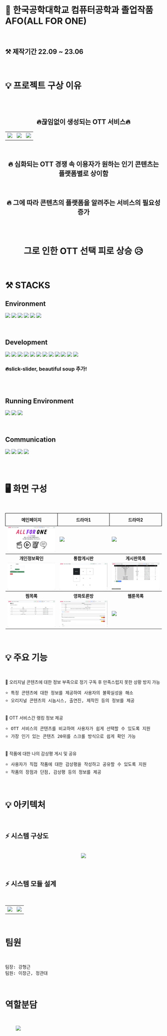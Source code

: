 # 🔆 한국공학대학교 컴퓨터공학과 졸업작품 AFO(ALL FOR ONE)

<br>

<h2><b> ⚒️ 제작기간 22.09 ~ 23.06 </b></h2>

<br>
<div>
    <h1><b>💡 프로젝트 구상 이유</b></h1>
</div>

<br>
<br>

<div align="center">
    <h2><b>🔥끊임없이 생성되는 OTT 서비스🔥</b></h2>
</div>



<table align="center">
    <tr>
        <th><img src="./실행사진/OTT파편화1.jpg"></th>
        <th><img src="./실행사진/OTT파편화2.jpg"></th>
        <th><img src="./실행사진/OTT파편화3.jpg"></th>
    </tr>
</table>
<br>
<div align="center">
    <h2><b> 🔥 심화되는 OTT 경쟁 속 이용자가 원하는 인기 콘텐츠는 플랫폼별로 상이함 </h2></b>
<br>
    <h2><b> 🔥 그에 따라 콘텐츠의 플랫폼을 알려주는 서비스의 필요성 증가 </h2></b>
</div>
<br>
<br>
<div align="center">
  <h1><b> 그로 인한 OTT 선택 피로 상승 😥</b></h1>
</div>

<br>

# ⚒️ STACKS 


<h2><b>Environment</b></h2>
<div align="left">
  <img src="https://img.shields.io/badge/eclipse-2C2255?style=flat-square&logo=eclipseide&logoColor=white">
  <img src="https://img.shields.io/badge/MYSQL-4479A1?style=flat-square&logo=mysql&logoColor=white">
  <img src="https://img.shields.io/badge/GIT-F05032?style=flat-square&logo=git&logoColor=white">
  <img src="https://img.shields.io/badge/GITHUB-181717?style=flat-square&logo=github&logoColor=white">
  <img src="https://img.shields.io/badge/GOOGLEDRIVE-4285F4?style=flat-square&logo=googledrive&logoColor=white">
  <img src="https://img.shields.io/badge/GOOGLECHROME-4285F4?style=flat-square&logo=googlechrome&logoColor=white">
</div>
<br><br>

<h2><b>Development</b></h2>
<div align="left">
  <img src="https://img.shields.io/badge/HTML5-E34F26?style=flat-square&logo=html5&logoColor=white">
  <img src="https://img.shields.io/badge/CSS3-1572B6?style=flat-square&logo=css3&logoColor=white">
  <img src="https://img.shields.io/badge/JQUERY-0769AD?style=flat-square&logo=jquery&logoColor=white">
  <img src="https://img.shields.io/badge/JAVA-007396?style=flat-square&logo=openjdk&logoColor=white"/>
  <img src="https://img.shields.io/badge/JSP-black?style=flat-square&logo=openjdk&logoColor=white">
  <img src="https://img.shields.io/badge/OPENJDK-437291?style=flat-square&logo=openjdk&logoColor=white">
  
  <img src="https://img.shields.io/badge/JavaScript-F7DF1E?style=flat-square&logo=javascript&logoColor=white" style="color: black;">
  <img src="https://img.shields.io/badge/BOOTSTRAP-7952B3?style=flat-square&logo=bootstrap&logoColor=white">
  <img src="https://img.shields.io/badge/FONTAWESOME-528DD7?style=flat-square&logo=fontawesome&logoColor=white">
  <img src="https://img.shields.io/badge/APACHETOMCAT-F8DC75?style=flat-square&logo=apachetomcat&logoColor=black">
  <img src="https://img.shields.io/badge/SELENIUM-43B02A?style=flat-square&logo=selenium&logoColor=white">
  <img src="https://img.shields.io/badge/JUPYTER-F37626?style=flat-square&logo=jupyter&logoColor=white">
  
</div>
<h3><b> 🔥slick-slider, beautiful soup 추가! </b></h3>
<br><br>

<h2><b>Running Environment</b></h2>
<div align="left">
  <img src="https://img.shields.io/badge/WINDOWS10-0078D6?style=flat-square&logo=windows10&logoColor=white">
  <img src="https://img.shields.io/badge/ANDROID-3DDC84?style=flat-square&logo=android&logoColor=white">
  <img src="https://img.shields.io/badge/MACOS-000000?style=flat-square&logo=macos&logoColor=white">
</div>
<br><br>

<h2><b>Communication</b></h2>
<div align="left">
  <img src="https://img.shields.io/badge/DISCORD-5865F2?style=flat-square&logo=discord&logoColor=white">
  <img src="https://img.shields.io/badge/SLACK-4A154B?style=flat-square&logo=slack&logoColor=white">
  <img src="https://img.shields.io/badge/GOOGLEMEET-00897B?style=flat-square&logo=googlemeet&logoColor=white">
  <img src="https://img.shields.io/badge/GOOGLEDOCS-4285F4?style=flat-square&logo=googledocs&logoColor=white">
</div>

<br><br>

# 🖥️ 화면 구성 




<br>

<table style="width: 100%; border-collapse: collapse;">
    <tr>
        <th style="border: 1px solid black; text-align: center; padding: 10px;"><b>메인페이지</b></th>
        <th style="border: 1px solid black; text-align: center; padding: 10px;"><b>드라마1</b></th>
        <th style="border: 1px solid black; text-align: center; padding: 10px;"><b>드라마2</b></th>
    </tr>
    <tr>
        <td><img src="./실행사진/시작화면.png"></td>
        <td><img src="./실행사진/drama1.png"></td>
        <td><img src="./실행사진/drama_genre.png"></td>
    </tr>
    <tr>
        <th text-align: center;><b>개인정보확인</b></th>
        <th text-align: center;><b>통합게시판</b></th>
        <th text-align: center;> <b>게시판목록</b></th>
    </tr>
    <tr>
        <td><img src="./실행사진/mypage.png"></td>
        <td><img src="./실행사진/total_board.png"></td>
        <td><img src="./실행사진/list.png"></td>
    </tr>
    <tr>
        <th text-align: center;><b>찜목록</b></th>
        <th text-align: center;><b>영화토론방</b></th>
        <th text-align: center;><b>웹툰목록</b></th>
    </tr>
    <tr>
        <td><img src="./실행사진/jjim1.png"></td>
        <td><img src="./실행사진/board_movie3.png"></td>
        <td><img src="./실행사진/webtoon1.png"></td>
    </tr>
</table>

<br>

# 💡 주요 기능 

<br>

🔺 오리지널 콘텐츠에 대한 정보 부족으로 정기 구독 후 만족스럽지 못한 상황 방지 가능
<pre>
⭐️ 특정 콘텐츠에 대한 정보를 제공하여 사용자의 불확실성을 해소
⭐️ 오리지널 콘텐츠의 시놉시스, 출연진, 제작진 등의 정보를 제공
</pre>
<br>
🔺 OTT 서비스간 랭킹 정보 제공
<pre>
⭐ OTT 서비스의 콘텐츠를 비교하여 사용자가 쉽게 선택할 수 있도록 지원
⭐ 가장 인기 있는 콘텐츠 20위를 스크롤 방식으로 쉽게 확인 가능
</pre>
<br>
🔺 작품에 대한 나의 감상평 게시 및 공유
<pre>
⭐ 사용자가 직접 작품에 대한 감상평을 작성하고 공유할 수 있도록 지원
⭐ 작품의 장점과 단점, 감상평 등의 정보를 제공
</pre>
<br>

# 💡 아키텍처 

<br>

<h2> ⚡️ 시스템 구상도 </h2>
<br>
<div style="text-align: center;">
    <img src="./실행사진/시스템 구상도.jpg">
</div>


<br>
<br>

<h2> ⚡️ 시스템 모듈 설계 </h2>
<br>
<table>
  <tr>
    <th>
      <img src="./실행사진/시스템 모듈 설계.jpg">
    </th>
    <th>
      <img src="./실행사진/시스템 모듈 설계2.jpg">
    </th>
  </tr>
</table>

<br>

# 팀원 
<br>
<pre>
팀장: 강형근
팀원: 이창근, 정관대
</pre>

<br>

# 역할분담
<br>
<pre>
    <img src="./실행사진/역할분담.png">
    
</pre>



